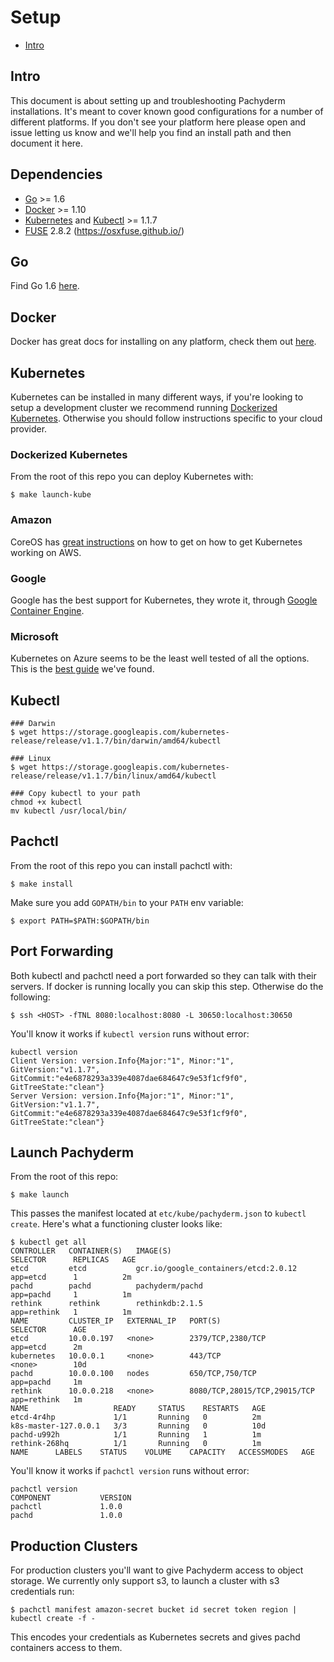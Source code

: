 # Setup

* [Intro](#intro) 

## Intro
This document is about setting up and troubleshooting Pachyderm installations.
It's meant to cover known good configurations for a number of different platforms.
If you don't see your platform here please open and issue letting us know and
we'll help you find an install path and then document it here.

## Dependencies

- [Go](#go) >= 1.6
- [Docker](#docker) >= 1.10
- [Kubernetes](#kubernetes) and [Kubectl](#kubectl) >= 1.1.7
- [FUSE](#fuse) 2.8.2 (https://osxfuse.github.io/)

## Go
Find Go 1.6 [here](https://golang.org/doc/install).

## Docker

Docker has great docs for installing on any platform, check them out
[here](https://docs.docker.com/engine/installation/).

## Kubernetes

Kubernetes can be installed in many different ways, if you're looking to setup
a development cluster we recommend running [Dockerized Kubernetes](#dockerized-kubernetes).
Otherwise you should follow instructions specific to your cloud provider.

### Dockerized Kubernetes

From the root of this repo you can deploy Kubernetes with:

```shell
$ make launch-kube
```

### Amazon

CoreOS has [great instructions](https://coreos.com/kubernetes/docs/latest/kubernetes-on-aws.html)
on how to get on how to get Kubernetes working on AWS.

### Google

Google has the best support for Kubernetes, they wrote it, through [Google
Container Engine](https://cloud.google.com/container-engine/).

### Microsoft

Kubernetes on Azure seems to be the least well tested of all the options. This
is the [best guide](https://github.com/kubernetes/kubernetes/blob/master/docs/getting-started-guides/coreos/azure/README.md)
we've found.

## Kubectl

```shell
### Darwin
$ wget https://storage.googleapis.com/kubernetes-release/release/v1.1.7/bin/darwin/amd64/kubectl

### Linux
$ wget https://storage.googleapis.com/kubernetes-release/release/v1.1.7/bin/linux/amd64/kubectl

### Copy kubectl to your path
chmod +x kubectl
mv kubectl /usr/local/bin/
```

## Pachctl
From the root of this repo you can install pachctl with:

```shell
$ make install
```

Make sure you add `GOPATH/bin` to your `PATH` env variable:

```shell
$ export PATH=$PATH:$GOPATH/bin
```

## Port Forwarding
Both kubectl and pachctl need a port forwarded so they can talk with their servers.
If docker is running locally you can skip this step. Otherwise do the following:

```shell
$ ssh <HOST> -fTNL 8080:localhost:8080 -L 30650:localhost:30650
```

You'll know it works if `kubectl version` runs without error:

```shell
kubectl version
Client Version: version.Info{Major:"1", Minor:"1", GitVersion:"v1.1.7", GitCommit:"e4e6878293a339e4087dae684647c9e53f1cf9f0", GitTreeState:"clean"}
Server Version: version.Info{Major:"1", Minor:"1", GitVersion:"v1.1.7", GitCommit:"e4e6878293a339e4087dae684647c9e53f1cf9f0", GitTreeState:"clean"}
```

## Launch Pachyderm

From the root of this repo:

```shell
$ make launch
```

This passes the manifest located at `etc/kube/pachyderm.json` to `kubectl create`.
Here's what a functioning cluster looks like:

```shell
$ kubectl get all
CONTROLLER   CONTAINER(S)   IMAGE(S)                               SELECTOR      REPLICAS   AGE
etcd         etcd           gcr.io/google_containers/etcd:2.0.12   app=etcd      1          2m
pachd        pachd          pachyderm/pachd                        app=pachd     1          1m
rethink      rethink        rethinkdb:2.1.5                        app=rethink   1          1m
NAME         CLUSTER_IP   EXTERNAL_IP   PORT(S)                        SELECTOR      AGE
etcd         10.0.0.197   <none>        2379/TCP,2380/TCP              app=etcd      2m
kubernetes   10.0.0.1     <none>        443/TCP                        <none>        10d
pachd        10.0.0.100   nodes         650/TCP,750/TCP                app=pachd     1m
rethink      10.0.0.218   <none>        8080/TCP,28015/TCP,29015/TCP   app=rethink   1m
NAME                   READY     STATUS    RESTARTS   AGE
etcd-4r4hp             1/1       Running   0          2m
k8s-master-127.0.0.1   3/3       Running   0          10d
pachd-u992h            1/1       Running   1          1m
rethink-268hq          1/1       Running   0          1m
NAME      LABELS    STATUS    VOLUME    CAPACITY   ACCESSMODES   AGE
```

You'll know it works if `pachctl version` runs without error:

```shell
pachctl version
COMPONENT           VERSION
pachctl             1.0.0
pachd               1.0.0
```

## Production Clusters
For production clusters you'll want to give Pachyderm access to object storage.
We currently only support s3, to launch a cluster with s3 credentials run:

```shell
$ pachctl manifest amazon-secret bucket id secret token region | kubectl create -f -
```

This encodes your credentials as Kubernetes secrets and gives pachd containers
access to them.
